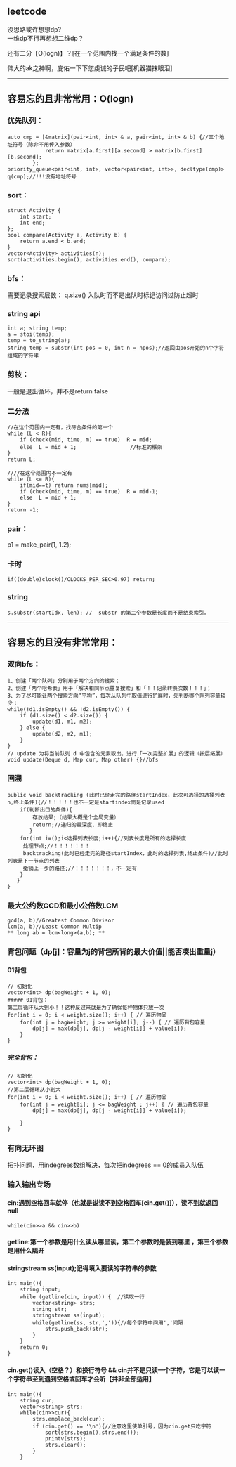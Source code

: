 ## leetcode  


没思路或许想想dp?  
一维dp不行再想想二维dp？  

还有二分【O(logn)】？[在一个范围内找一个满足条件的数]  









伟大的ak之神啊，庇佑一下下您虔诚的子民吧[机器猫抹眼泪]  

---

## 容易忘的且非常常用：O(logn)
### 优先队列：  
```
auto cmp = [&matrix](pair<int, int> & a, pair<int, int> & b) {//三个地址符号（除非不用传入参数）
            return matrix[a.first][a.second] > matrix[b.first][b.second];
        };
priority_queue<pair<int, int>, vector<pair<int, int>>, decltype(cmp)> q(cmp);//!!!没有地址符号
```
### sort： 
```
struct Activity {
    int start;
    int end;
};
bool compare(Activity a, Activity b) {
    return a.end < b.end;
}
vector<Activity> activities(n);
sort(activities.begin(), activities.end(), compare);
```



### bfs：  
需要记录搜索层数： q.size()
入队时而不是出队时标记访问过防止超时
### string api  
```
int a; string temp;
a = stoi(temp);
temp = to_string(a);
string temp = substr(int pos = 0, int n = npos);//返回由pos开始的n个字符组成的字符串
```
### 剪枝：  
一般是退出循环，并不是return false

### 二分法
```
//在这个范围内一定有，找符合条件的第一个
while (L < R){ 
    if (check(mid, time, m) == true)  R = mid;
    else  L = mid + 1;                 //标准的框架
}
return L;

////在这个范围内不一定有
while (L <= R){   
    if(mid==t) return nums[mid];
    if (check(mid, time, m) == true)  R = mid-1;
    else  L = mid + 1;                 
}
return -1;
```

### pair：  
p1 = make_pair(1, 1.2);

### 卡时
```
if((double)clock()/CLOCKS_PER_SEC>0.97) return;
```

### string
```
s.substr(startIdx, len); //  substr 的第二个参数是长度而不是结束索引。
```

---
## 容易忘的且没有非常常用：
### 双向bfs：
```
1、创建「两个队列」分别用于两个方向的搜索；  
2、创建「两个哈希表」用于「解决相同节点重复搜索」和「！！记录转换次数！！！」；  
3、为了尽可能让两个搜索方向“平均”，每次从队列中取值进行扩展时，先判断哪个队列容量较少；  
while(!d1.isEmpty() && !d2.isEmpty()) {
    if (d1.size() < d2.size()) {
        update(d1, m1, m2);
    } else {
        update(d2, m2, m1);
    }
}
// update 为将当前队列 d 中包含的元素取出，进行「一次完整扩展」的逻辑（按层拓展）
void update(Deque d, Map cur, Map other) {}//bfs
```
### 回溯
```
public void backtracking (此时已经走完的路径startIndex，此次可选择的选择列表n,终止条件){//！！！！！也不一定是startindex而是记录used
    if(判断出口的条件){
        存放结果;（结果大概是个全局变量）
        return;//递归的最深度，即终止
       }
    for(int i=();i<选择列表长度;i++){//列表长度是所有的选择长度
     处理节点;//！！！！！！！
     backtracking(此时已经走完的路径startIndex，此时的选择列表,终止条件)//此时列表是下一节点的列表
     撤销上一步的路径;//！！！！！！！，不一定有
    }
   }
}
```
### 最大公约数GCD和最小公倍数LCM
```
gcd(a, b)//Greatest Common Divisor
lcm(a, b)//Least Common Multip
** long ab = lcm<long>(a,b); **
```


### 背包问题（dp[j]：容量为j的背包所背的最大价值||能否凑出重量j）
#### 01背包
```
// 初始化
vector<int> dp(bagWeight + 1, 0);
##### 01背包：
第二层循环从大到小！！这种反过来就是为了确保每种物体只放一次
for(int i = 0; i < weight.size(); i++) { // 遍历物品
    for(int j = bagWeight; j >= weight[i]; j--) { // 遍历背包容量
        dp[j] = max(dp[j], dp[j - weight[i]] + value[i]);
    }
}
```
##### 完全背包：
```
// 初始化
vector<int> dp(bagWeight + 1, 0);
//第二层循环从小到大
for(int i = 0; i < weight.size(); i++) { // 遍历物品
    for(int j = weight[i]; j <= bagWeight ; j++) { // 遍历背包容量
        dp[j] = max(dp[j], dp[j - weight[i]] + value[i]);

    }
}
```

### 有向无环图
拓扑问题，用indegrees数组解决，每次把indegrees == 0的成员入队伍

### 输入输出专场
#### cin:遇到空格回车就停（也就是说读不到空格回车[cin.get()]），读不到就返回null
`while(cin>>a && cin>>b)`
#### getline:第一个参数是用什么读从哪里读，第二个参数时是装到哪里 ，第三个参数是用什么隔开
#### stringstream ss(input);记得填入要读的字符串的参数
```
int main(){
    string input;
    while (getline(cin, input)) {  //读取一行
        vector<string> strs;
        string str;
        stringstream ss(input);
        while(getline(ss, str,',')){//每个字符中间用','间隔
            strs.push_back(str);
        }
    }
    return 0;
}
```
#### cin.get()读入（空格？）和换行符号 && cin并不是只读一个字符，它是可以读一个字符串至到遇到空格或回车才会听【并非全部适用】
```
int main(){
    string cur;
    vector<string> strs;
    while(cin>>cur){
        strs.emplace_back(cur);
        if (cin.get() == '\n'){//注意这里使单引号，因为cin.get只吃字符
            sort(strs.begin(),strs.end());
            printv(strs);
            strs.clear();
        }
    }
```
